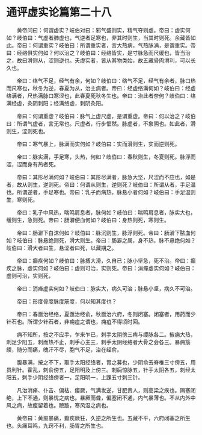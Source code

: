 # 通评虚实论篇第二十八

　　黄帝问曰：何谓虚实？岐伯对曰：邪气盛则实，精气夺则虚。帝曰：虚实何如？岐伯曰：气虚者肺虚也，气逆者足寒也，非其时则生，当其时则死。余藏皆如此。帝曰：何谓重实？岐伯曰：所谓重实者，言大热病，气热脉满，是谓重实。帝曰：经络俱实何如？何以治之？岐伯曰：经络皆实，是寸脉急而尺缓也，皆当治之，故曰滑则从，涩则逆也。夫虚实者，皆从其物类始，故五藏骨肉滑利，可以长久也。

　　帝曰：络气不足，经气有余，何如？岐伯曰：络气不足，经气有余者，脉口热而尺寒也，秋冬为逆，春夏为从，治主病者。帝曰：经虚络满何如？岐伯曰：经虚络满者，尺热满脉口寒涩也，此春夏死秋冬生也。帝曰：治此者奈何？岐伯曰：络满经虚，灸阴刺阳；经满络虚，刺阴灸阳。

　　帝曰：何谓重虚？岐伯曰：脉气上虚尺虚，是谓重虚。帝曰：何以治之？岐伯曰：所谓气虚者，言无常也。尺虚者，行步恇然。脉虚者，不象阴也。如此者，滑则生，涩则死也。

　　帝曰：寒气暴上，脉满而实何如？岐伯曰：实而滑则生，实而逆则死。

　　帝曰：脉实满，手足寒，头热，何如？岐伯曰：春秋则生，冬夏则死。脉浮而涩，涩而身有热者死。

　　帝曰：其形尽满何如？岐伯曰：其形尽满者，脉急大坚，尺涩而不应也，如是者，故从则生，逆则死。帝曰：何谓从则生，逆则死？岐伯曰：所谓从者，手足温也。所谓逆者，手足寒也。帝曰：乳子而病热，脉悬小者何如？岐伯曰：手足温则生，寒则死。

　　帝曰：乳子中风热，喘鸣肩息者，脉何如？岐伯曰：喘鸣肩息者，脉实大也，缓则生，急则死。帝曰：肠澼便血何如？岐伯曰：身热则死，寒则生。

　　帝曰：肠澼下白沫何如？岐伯曰：脉沉则生，脉浮则死。帝曰：肠澼下脓血何如？岐伯曰：脉悬绝则死，滑大则生。帝曰：肠澼之属，身不热，脉不悬绝何如？岐伯曰：滑大者曰生，悬涩者曰死，以藏期之。

　　帝曰：癫疾何如？岐伯曰：脉搏大滑，久自已；脉小坚急，死不治。帝曰：癫疾之脉，虚实何如？岐伯曰：虚则可治，实则死。帝曰：消瘅虚实何如？岐伯曰：虚则可治，实则死，

　　帝曰：消瘅虚实何如？岐伯曰：脉实大，病久可治；脉悬小坚，病久不可治。

　　帝曰：形度骨度脉度筋度，何以知其度也？

　　帝曰：春亟治经络，夏亟治经俞，秋亟治六府，冬则闭塞。闭塞者，用药而少针石也。所谓少针石者，非痈疽之谓也，痈疽不得顷时回。

　　痈不知所，按之不应手，乍来乍已，刺手太阴傍三痏与缨脉各二。掖痈大热，刺足少阳五，刺而热不止，刺手心主三，刺手太阴经络者大骨之会各三。暴痈筋緛，随分而痛，魄汗不尽，胞气不足，治在经俞。

　　腹暴满，按之不下，取手太阳经络者，胃之募也，少阴俞去脊椎三寸傍五，用员利针。霍乱，刺俞傍五，足阳明及上傍三。刺痫惊脉五，针手太阴各五，刺经太阳五，刺手少阴经络傍者一，足阳明一，上踝五寸刺三针。

　　凡治消瘅、仆击、偏枯、痿厥，气满发逆，甘肥贵人，则高梁之疾也。隔塞闭绝，上下不通，则暴忧之病也。暴厥而聋，偏塞闭不通，内气暴薄也。不从内外中风之病，故瘦留着也。蹠跛，寒风湿之病也。

　　黄帝曰：黄疸暴痛，癫疾厥狂，久逆之所生也。五藏不平，六府闭塞之所生也。头痛耳鸣，九窍不利，肠胃之所生也。
